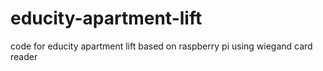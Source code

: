 # educity-apartment-lift
code for educity apartment lift based on raspberry pi using wiegand card reader
